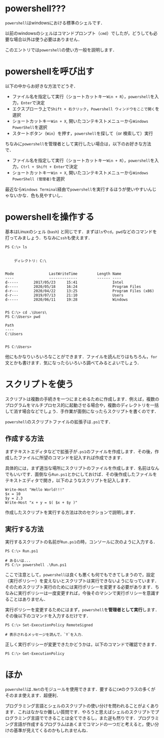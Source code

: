 # powershell???
`powershell`はwindowsにおける標準のシェルです．

以前のwindowsのシェルはコマンドプロンプト（`cmd`）でしたが，どうしても必要な場合以外は使う必要はありません．

このエントリでは`powershell`の使い方一般を説明します．

# powershellを呼び出す
以下の中からお好きな方法でどうぞ．
- ファイル名を指定して実行（ショートカットキー`Win + R`），`powershell`を入力，`Enter`で決定
- エクスプローラ上で`Shift + 右クリック`，`Powershell ウィンドウをここで開く`を選択
- ショートカットキー`Win + X`, 開いたコンテキストメニューから`Windows PowerShell`を選択
- スタートボタン（`Win`）を押す，`powershell`を探して（or 検索して）実行

ちなみに`powershell`を管理者として実行したい場合は，以下のお好きな方法で．
- ファイル名を指定して実行（ショートカットキー`Win + R`），`powershell`を入力，`Ctrl + Shift + Enter`で決定
- ショートカットキー`Win + X`, 開いたコンテキストメニューから`Windows PowerShell (管理者)`を選択

最近なら`Windows Terminal`経由で`powershell`を実行するほうが使いやすいんじゃないかな．色も見やすいし．

# powershellを操作する
基本はLinuxのシェル (`bash`) と同じです．まずは`ls`や`cd`，`pwd`などのコマンドを打ってみましょう．ちなみに`ssh`も使えます．

```
PS C:\> ls


    ディレクトリ: C:\


Mode                LastWriteTime         Length Name
----                -------------         ------ ----
d-----       2017/05/23     15:41                Intel
d-----       2020/05/18     16:24                Program Files
d-r---       2020/04/22     13:25                Program Files (x86)
d-r---       2019/07/13     21:10                Users
d-----       2020/06/11     19:28                Windows


PS C:\> cd .\Users\
PS C:\Users> pwd

Path
----
C:\Users


PS C:\Users>
```

他にもかなりいろいろなことができます．ファイルを読んだりはもちろん，`for`文とかも書けます．気になったらいろいろ調べてみるとよいでしょう．

# スクリプトを使う
スクリプトは複数の手続きを一つにまとめるために作成します．例えば，複数のプログラムをマルチプロセス的に起動させる場合や，複数のディレクトリを一括して消す場合などでしょう．手作業が面倒になったらスクリプトを書くのです．

`powershell`のスクリプトファイルの拡張子は`.ps1`です．

## 作成する方法
まずテキストエディタなどで拡張子が`.ps1`のファイルを作成します．その後，作成したファイルに所望のコマンドを記入すれば作成できます．

具体的には，まず適当な場所にスクリプトのファイルを作成します．名前はなんでもいいです．面倒なら`Run.ps1`とかにしておけば．その後作成したファイルをテキストエディタで開き，以下のようなスクリプトを記入します．

```
Write-Host "Hello World!!!"
$x = 10
$y = 2.3
Write-Host "x + y = $( $x + $y )"
```

作成したスクリプトを実行する方法は次のセクションで説明します．

## 実行する方法

実行するスクリプトの名前が`Run.ps1`の時，コンソールに次のように入力する．

```
PS C:\> Run.ps1

# あるいは...
PS C:\> powershell .\Run.ps1
```

ここで注意として，`powershell`は良くも悪くも何でもできてしまうので，設定（実行ポリシー）を変えないとスクリプトは実行できないようになっています．そのためスクリプト実行のためには実行ポリシーを変更する必要があります．ちなみに実行ポリシーは一度変更すれば，今後そのマシンで実行ポリシーを意識することはありません．

実行ポリシーを変更するためにはまず，`powershell`を**管理者として実行**します．その後以下のコマンドを入力するだけです．
```
PS C:\> Set-ExecutionPolicy RemoteSigned

# 表示されるメッセージを読んで，`Y`を入力．
```

正しく実行ポリシーが変更できたかどうかは，以下のコマンドで確認できます．
```
PS C:\> Get-ExecutionPolicy
```

# ほか
`powershell`は`.Net`のモジュールを使用できます．要するに`C#`のクラスの多くがそのまま使えます．超便利．

プログラミング言語とシェルのスクリプトの使い分けを問われることがよくあります．これはなかなか難しい質問です．やろうと思えばシェルのスクリプトでプログラミング言語でできることは全てできるし，また逆も然りです．プログラミング言語が作成するプログラムはあくまでコマンドの一つだと考えると，使い分けの基準が見えてくるのかもしれませんね．
